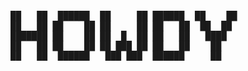 <h4><pre alt='Howdy'>██   ██  ██████  ██     ██ ██████  ██    ██  
██   ██ ██    ██ ██     ██ ██   ██  ██  ██  
███████ ██    ██ ██  █  ██ ██   ██   ████   
██   ██ ██    ██ ██ ███ ██ ██   ██    ██    
██   ██  ██████   ███ ███  ██████     ██</pre></h4>   
